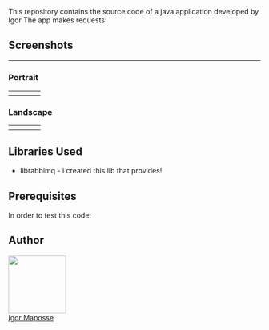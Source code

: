 
This repository contains the source code of a java application developed by Igor
The app makes requests: 

## Screenshots
-----------

### Portrait
<table width="100%">
  <tr>
    <th width="25%"><img src=""</th>
    <th width="25%"><img src=""</th>
    <th width="25%"><img src=""</th>
  </tr>
</table>

### Landscape
<table width="100%">
  <tr>
    <th width="25%"><img src=""</th>
    <th width="25%"><img src=""</th>
  </tr>
</table>


Libraries Used
--------------
* librabbimq - i created this lib that provides!

## Prerequisites
In order to test this code:



## Author
<img src="" width="115"><br>
[Igor Maposse](https://github.com/IgorMaposse)
